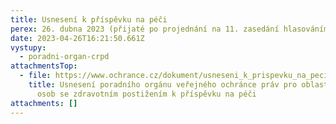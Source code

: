 ```yaml
---
title: Usnesení k příspěvku na péči
perex: 26. dubna 2023 (přijaté po projednání na 11. zasedání hlasováním mimo zasedání)
date: 2023-04-26T16:21:50.661Z
vystupy:
  - poradni-organ-crpd
attachmentsTop:
  - file: https://www.ochrance.cz/dokument/usneseni_k_prispevku_na_peci/usneseni_2023_11_k_prispevku_na_peci.docx
    title: Usnesení poradního orgánu veřejného ochránce práv pro oblast ochrany práv
      osob se zdravotním postižením k příspěvku na péči
attachments: []
---
```

